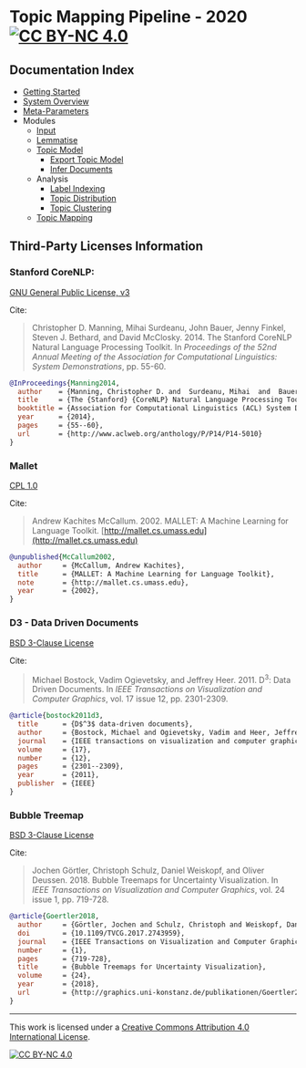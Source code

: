 # Topic Mapping Pipeline - 2020 [![CC BY-NC 4.0][cc-by-nc-shield]][cc-by-nc]

## Documentation Index
- [Getting Started](GettingStarted.md)
- [System Overview](SystemOverview.md)
- [Meta-Parameters](MetaParameters.md)
- Modules
    - [Input](InputModule.md)
    - [Lemmatise](LemmatiseModule.md)
    - [Topic Model](ModelModule.md)
        - [Export Topic Model](ExportModule.md)
        - [Infer Documents](InferenceModule.md)
    - Analysis
        - [Label Indexing](LabelIndexModule.md)
        - [Topic Distribution](TopicDistributionModule.md)
        - [Topic Clustering](TopicClusteringModule.md)
    - [Topic Mapping](TopicMapping.md)

## Third-Party Licenses Information

### Stanford CoreNLP:

[GNU General Public License, v3](https://tldrlegal.com/license/gnu-general-public-license-v3-(gpl-3))

Cite: 
> Christopher D. Manning, Mihai Surdeanu, John Bauer, Jenny Finkel, Steven J. Bethard, and David McClosky. 2014.
> The Stanford CoreNLP Natural Language Processing Toolkit. In *Proceedings of the 52nd Annual Meeting of the Association for Computational Linguistics: System Demonstrations*, pp. 55-60.
```bibtex
@InProceedings{Manning2014,
  author    = {Manning, Christopher D. and  Surdeanu, Mihai  and  Bauer, John  and  Finkel, Jenny  and  Bethard, Steven J. and  McClosky, David},
  title     = {The {Stanford} {CoreNLP} Natural Language Processing Toolkit},
  booktitle = {Association for Computational Linguistics (ACL) System Demonstrations},
  year      = {2014},
  pages     = {55--60},
  url       = {http://www.aclweb.org/anthology/P/P14/P14-5010}
}
```

### Mallet

[CPL 1.0](https://tldrlegal.com/license/common-public-license-1.0-(cpl-1.0))

Cite:
> Andrew Kachites McCallum. 2002.
> MALLET: A Machine Learning for Language Toolkit. [http://mallet.cs.umass.edu](http://mallet.cs.umass.edu)
```bibtex
@unpublished{McCallum2002,
  author     = {McCallum, Andrew Kachites},
  title      = {MALLET: A Machine Learning for Language Toolkit},
  note       = {http://mallet.cs.umass.edu},
  year       = {2002},
}
```

### D3 - Data Driven Documents

[BSD 3-Clause License](https://tldrlegal.com/license/bsd-3-clause-license-(revised))

Cite:
> Michael Bostock, Vadim Ogievetsky, and Jeffrey Heer. 2011.
> D<sup>3</sup>: Data Driven Documents. In *IEEE Transactions on Visualization and Computer Graphics*, vol. 17 issue 12, pp. 2301-2309.

```bibtex
@article{bostock2011d3,
  title      = {D$^3$ data-driven documents},
  author     = {Bostock, Michael and Ogievetsky, Vadim and Heer, Jeffrey},
  journal    = {IEEE transactions on visualization and computer graphics},
  volume     = {17},
  number     = {12},
  pages      = {2301--2309},
  year       = {2011},
  publisher  = {IEEE}
}
```

### Bubble Treemap

[BSD 3-Clause License](https://tldrlegal.com/license/bsd-3-clause-license-(revised))

Cite:
> Jochen Görtler, Christoph Schulz, Daniel Weiskopf, and Oliver Deussen. 2018.
> Bubble Treemaps for Uncertainty Visualization. In *IEEE Transactions on Visualization and Computer Graphics*, vol. 24 issue 1, pp. 719-728.
```bibtex
@article{Goertler2018,
  author     = {Görtler, Jochen and Schulz, Christoph and Weiskopf, Daniel and Deussen, Oliver},
  doi        = {10.1109/TVCG.2017.2743959},
  journal    = {IEEE Transactions on Visualization and Computer Graphics},
  number     = {1},
  pages      = {719-728},
  title      = {Bubble Treemaps for Uncertainty Visualization},
  volume     = {24},
  year       = {2018},
  url        = {http://graphics.uni-konstanz.de/publikationen/Goertler2018BubbleTreemapsUncertainty},
}
```

---
This work is licensed under a [Creative Commons Attribution 4.0 International
License][cc-by-nc].

[![CC BY-NC 4.0][cc-by-nc-image]][cc-by-nc]

[cc-by-nc]: http://creativecommons.org/licenses/by-nc/4.0/
[cc-by-nc-image]: https://i.creativecommons.org/l/by-nc/4.0/88x31.png
[cc-by-nc-shield]: https://img.shields.io/badge/License-CC%20BY--NC%204.0-lightgrey.svg
